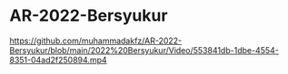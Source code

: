 # AR-2022-Bersyukur

https://github.com/muhammadakfz/AR-2022-Bersyukur/blob/main/2022%20Bersyukur/Video/553841db-1dbe-4554-8351-04ad2f250894.mp4

